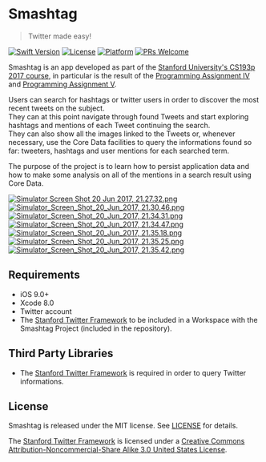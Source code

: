 # Smashtag
> Twitter made easy!

[![Swift Version][swift-image]][swift-url]
[![License][license-image]][license-url]
[![Platform][platform-image]][platform-url]
[![PRs Welcome][prswelcome-image]][prswelcome-url]

Smashtag is an app developed as part of the [Stanford University's CS193p 2017 course](https://itunes.apple.com/us/course/developing-ios-10-apps-with-swift/id1198467120), in particular is the result of the [Programming Assignment IV](https://www.scribd.com/document/351739364/Programming-Project-4-Smashtag-Mentions) and [Programming Assignment V](https://www.scribd.com/document/351739353/Programming-Project-5-Smashtag-Mention-Popularity).  

  
Users can search for hashtags or twitter users in order to discover the most recent tweets on the subject.  
They can at this point navigate through found Tweets and start exploring hashtags and mentions of each Tweet continuing the search.  
They can also show all the images linked to the Tweets or, whenever necessary, use the Core Data facilities to query the informations found so far: tweeters, hashtags and user mentions for each searched term.  

  
The purpose of the project is to learn how to persist application data and how to make some analysis on all of the mentions in a search result using Core Data.    
  

[![Simulator Screen Shot 20 Jun 2017, 21.27.32.png](https://s7.postimg.org/go0bmkn1n/Simulator_Screen_Shot_20_Jun_2017_21.27.32.png)]()
[![Simulator_Screen_Shot_20_Jun_2017, 21.30.46.png](https://s3.postimg.org/mwu97htxv/Simulator_Screen_Shot_20_Jun_2017_21.30.46.png)]()
[![Simulator_Screen_Shot_20_Jun_2017, 21.34.31.png](https://s3.postimg.org/u5ahaiw2b/Simulator_Screen_Shot_20_Jun_2017_21.34.31.png)]()
[![Simulator_Screen_Shot_20_Jun_2017, 21.34.47.png](https://s3.postimg.org/cgiqiwkb7/Simulator_Screen_Shot_20_Jun_2017_21.34.47.png)]()
[![Simulator_Screen_Shot_20_Jun_2017, 21.35.18.png](https://s3.postimg.org/p3yhvez83/Simulator_Screen_Shot_20_Jun_2017_21.35.18.png)]()
[![Simulator_Screen_Shot_20_Jun_2017, 21.35.25.png](https://s3.postimg.org/phztv0jbn/Simulator_Screen_Shot_20_Jun_2017_21.35.25.png)]()
[![Simulator_Screen_Shot_20_Jun_2017, 21.35.42.png](https://s3.postimg.org/4vb49ozwz/Simulator_Screen_Shot_20_Jun_2017_21.35.42.png)]()
  
  
## Requirements
- iOS 9.0+
- Xcode 8.0
- Twitter account
- The [Stanford Twitter Framework][stanford-twitter-framework-v3] to be included in a Workspace with the Smashtag Project (included in the repository).

## Third Party Libraries
- The [Stanford Twitter Framework][stanford-twitter-framework-v3] is required in order to query Twitter informations.

## License
Smashtag is released under the MIT license. See [LICENSE](LICENSE) for details.  

The [Stanford Twitter Framework][stanford-twitter-framework-v3] is licensed under a [Creative Commons Attribution-Noncommercial-Share Alike 3.0 United States License](https://creativecommons.org/licenses/by-nc-sa/3.0/us/).

[stanford-twitter-framework-v3]:http://web.stanford.edu/class/cs193p/Twitter3.zip
[swift-image]:https://img.shields.io/badge/swift-3.0-orange.svg
[swift-url]: https://swift.org/
[license-image]:https://img.shields.io/badge/License-MIT-blue.svg
[license-url]: LICENSE
[platform-image]:https://img.shields.io/cocoapods/p/LFAlertController.svg?style=flat
[platform-url]:https://cocoapods.org/pods/LFAlertController
[prswelcome-image]:https://img.shields.io/badge/PRs-welcome-brightgreen.svg?style=flat-square
[prswelcome-url]:https://makeapullrequest.com
